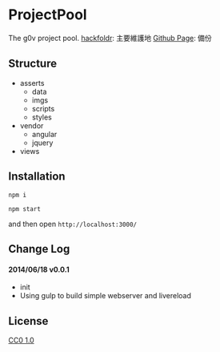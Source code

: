 ProjectPool
=============
The g0v project pool. 
[hackfoldr](http://hackfoldr.org/projectpool): 主要維護地
[Github Page](http://g0v.github.io/projectPool/): 備份

## Structure

- asserts
    + data
    + imgs
    + scripts
    + styles
- vendor
    + angular
    + jquery
- views

## Installation

`npm i`

`npm start`

and then open `http://localhost:3000/`

## Change Log

#### 2014/06/18 v0.0.1
- init
- Using gulp to build simple webserver and livereload

## License

[CC0 1.0](https://creativecommons.org/publicdomain/zero/1.0/deed.zh_TW)
